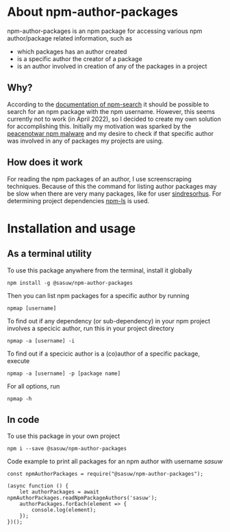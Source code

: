 # About npm-author-packages

npm-author-packages is an npm package for accessing various npm author/package related information, such as
- which packages has an author created
- is a specific author the creator of a package
- is an author involved in creation of any of the packages in a project

## Why?
According to the [documentation of npm-search](https://docs.npmjs.com/cli/v7/commands/npm-search) it should be possible to search for an npm package with the npm username. However, this seems currently not to work (in April 2022), so I decided to create my own solution for accomplishing this. Initially my motivation was sparked by the [peacenotwar npm malware](https://en.wikipedia.org/wiki/Peacenotwar) and my desire to check if that specific author was involved in any of packages my projects are using.

## How does it work
For reading the npm packages of an author, I use screenscraping techniques. Because of this the command for listing author packages may be slow when there are very many packages, like for user [sindresorhus](https://www.npmjs.com/~sindresorhus). For determining project dependencies [npm-ls](https://docs.npmjs.com/cli/v8/commands/npm-ls) is used.

# Installation and usage

## As a terminal utility

To use this package anywhere from the terminal, install it globally

    npm install -g @sasuw/npm-author-packages

Then you can list npm packages for a specific author by running

    npmap [username]

To find out if any dependency (or sub-dependency) in your npm project involves a specicic author, run this in your project directory

    npmap -a [username] -i

To find out if a specicic author is a (co)author of a specific package, execute

    npmap -a [username] -p [package name]

For all options, run

    npmap -h

## In code

To use this package in your own project

    npm i --save @sasuw/npm-author-packages

Code example to print all packages for an npm author with username *sasuw*

    const npmAuthorPackages = require("@sasuw/npm-author-packages");

    (async function () {
        let authorPackages = await npmAuthorPackages.readNpmPackageAuthors('sasuw');
        authorPackages.forEach(element => {
            console.log(element);
        });
    })();
